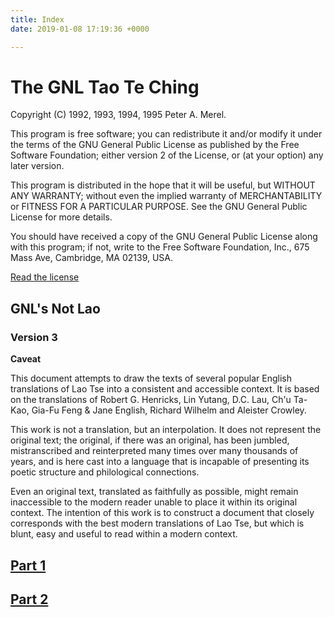 ```yaml
---
title: Index
date: 2019-01-08 17:19:36 +0000

---
```

# The GNL Tao Te Ching

Copyright (C) 1992, 1993, 1994, 1995  Peter A. Merel.

This program is free software; you can redistribute it and/or modify it under the terms of the GNU General Public License as published by the Free Software Foundation; either version 2 of the License, or (at your option) any later version.

This program is distributed in the hope that it will be useful, but WITHOUT ANY WARRANTY; without even the implied warranty of MERCHANTABILITY or FITNESS FOR A PARTICULAR PURPOSE.  See the GNU General Public License for more details.

You should have received a copy of the GNU General Public License along with this program; if not, write to the Free Software Foundation, Inc., 675 Mass Ave, Cambridge, MA 02139, USA.

[Read the license](https://nathanstilwell.com/the-gnl-tao-te-ching/LICENSE.txt "GNU General Public License")

## GNL's Not Lao

### Version 3

**Caveat**

This document attempts to draw the texts of several popular English translations of Lao Tse into a consistent and accessible context. It is based on the translations of Robert G. Henricks, Lin Yutang, D.C. Lau, Ch'u Ta-Kao, Gia-Fu Feng & Jane English, Richard Wilhelm and Aleister Crowley.

This work is not a translation, but an interpolation.  It does not represent the original text; the original, if there was an original, has been jumbled, mistranscribed and reinterpreted many times over many thousands of years, and is here cast into a language that is incapable of presenting its poetic structure and philological connections.

Even an original text, translated as faithfully as possible, might remain inaccessible to the modern reader unable to place it within its original context. The intention of this work is to construct a document that closely corresponds with the best modern translations of Lao Tse, but which is blunt, easy and useful to read within a modern context.

## [Part 1](https://nathanstilwell.com/the-gnl-tao-te-ching/#part1)

## [Part 2](https://nathanstilwell.com/the-gnl-tao-te-ching/#part2)